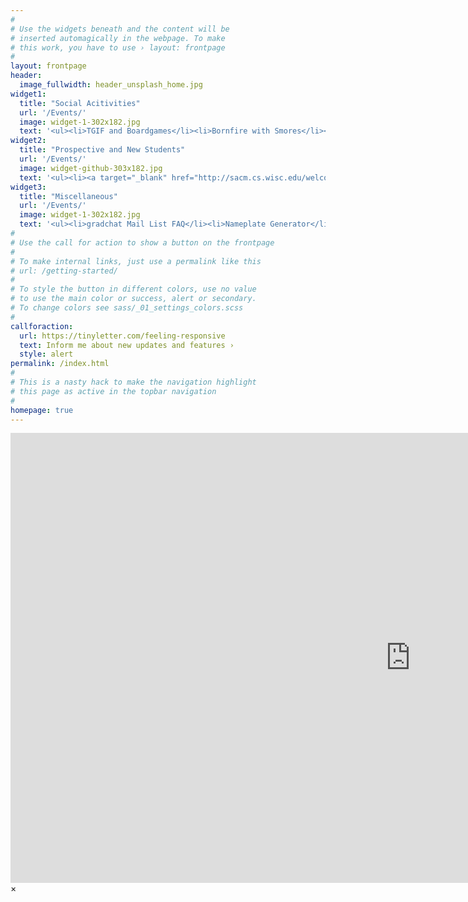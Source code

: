 ```yaml
---
#
# Use the widgets beneath and the content will be
# inserted automagically in the webpage. To make
# this work, you have to use › layout: frontpage
#
layout: frontpage
header:
  image_fullwidth: header_unsplash_home.jpg
widget1:
  title: "Social Acitivities"
  url: '/Events/'
  image: widget-1-302x182.jpg
  text: '<ul><li>TGIF and Boardgames</li><li>Bornfire with Smores</li><li>Picnics</li><li>Coffee Club</li></ul>'
widget2:
  title: "Prospective and New Students"
  url: '/Events/'
  image: widget-github-303x182.jpg
  text: '<ul><li><a target="_blank" href="http://sacm.cs.wisc.edu/welcome/"><strong><u>Prospective Student Welcome Weekend</u></strong></a></li><li><a target="_blank" href="http://sacm.cs.wisc.edu/orientation/"><strong><u>Graduate Student Orientation</u></strong></a></li><li><a target="_blank" href="http://sacm.cs.wisc.edu/transition/"><strong><u>Graduate Student Transition Information</u></strong></a></li></ul>'
widget3:
  title: "Miscellaneous"
  url: '/Events/'
  image: widget-1-302x182.jpg
  text: '<ul><li>gradchat Mail List FAQ</li><li>Nameplate Generator</li><li>COW Award</li></ul>'
#
# Use the call for action to show a button on the frontpage
#
# To make internal links, just use a permalink like this
# url: /getting-started/
#
# To style the button in different colors, use no value
# to use the main color or success, alert or secondary.
# To change colors see sass/_01_settings_colors.scss
#
callforaction:
  url: https://tinyletter.com/feeling-responsive
  text: Inform me about new updates and features ›
  style: alert
permalink: /index.html
#
# This is a nasty hack to make the navigation highlight
# this page as active in the topbar navigation
#
homepage: true
---
```


<div id="videoModal" class="reveal-modal large" data-reveal="">
  <div class="flex-video widescreen vimeo" style="display: block;">
    <iframe width="1280" height="720" src="https://www.youtube.com/embed/3b5zCFSmVvU" frameborder="0" allowfullscreen></iframe>
  </div>
  <a class="close-reveal-modal">&#215;</a>
</div>
